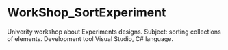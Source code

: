 # WorkShop_SortExperiment
Univerity workshop about Experiments designs.
Subject: sorting collections of elements.
Development tool Visual Studio, C# language.
